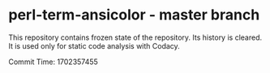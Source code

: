 # perl-term-ansicolor - master branch

This repository contains frozen state of the repository.
Its history is cleared. It is used only for static code
analysis with Codacy.

Commit Time: 1702357455